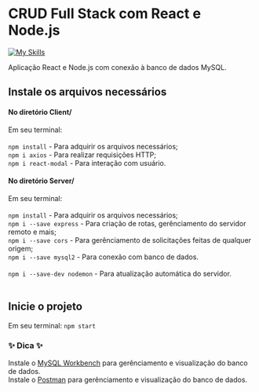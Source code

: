 # CRUD Full Stack com React e Node.js

[![My Skills](https://skillicons.dev/icons?i=js,html,css,react,nodejs,mysql)](https://skillicons.dev)

Aplicação React e Node.js com conexão à banco de dados MySQL.

## Instale os arquivos necessários

#### No diretório Client/
Em seu terminal: <br><br>
`npm install` - Para adquirir os arquivos necessários; <br>
`npm i axios` - Para realizar requisições HTTP; <br>
`npm i react-modal` - Para interação com usuário.

#### No diretório Server/
Em seu terminal: <br><br>
`npm install` - Para adquirir os arquivos necessários;  <br>
`npm i --save express` - Para criação de rotas, gerênciamento do servidor remoto e mais; <br>
`npm i --save cors` - Para gerênciamento de solicitações feitas de qualquer origem; <br>
`npm i --save mysql2` - Para conexão com banco de dados. <br><br>
`npm i --save-dev nodemon` - Para atualização automática do servidor. <br><br>


## Inicie o projeto

Em seu terminal:  `npm start`



### ✨ Dica ✨

Instale o [MySQL Workbench](https://dev.mysql.com/downloads/workbench/) para gerênciamento e visualização do banco de dados.<br>
Instale o [Postman](https://www.postman.com/downloads/) para gerênciamento e visualização do banco de dados.
